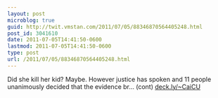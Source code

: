 ```yaml
---
layout: post
microblog: true
guid: http://twit.vmstan.com/2011/07/05/88346870564405248.html
post_id: 3041610
date: 2011-07-05T14:41:50-0600
lastmod: 2011-07-05T14:41:50-0600
type: post
url: /2011/07/05/88346870564405248.html
---
```

Did she kill her kid? Maybe. However justice has spoken and 11 people unanimously decided that the evidence br… (cont) [deck.ly/~CaiCU](http://deck.ly/~CaiCU)
